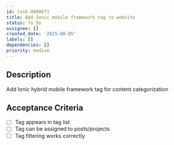 ```yaml
---
id: task-0000673
title: Add Ionic mobile framework tag to website
status: To Do
assignee: []
created_date: '2025-08-05'
labels: []
dependencies: []
priority: medium
---
```


## Description

Add Ionic hybrid mobile framework tag for content categorization

## Acceptance Criteria

- [ ] Tag appears in tag list
- [ ] Tag can be assigned to posts/projects
- [ ] Tag filtering works correctly
